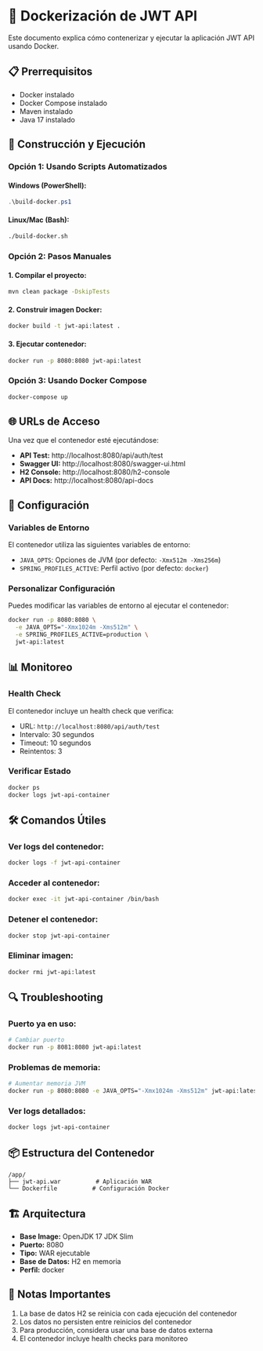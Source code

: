 # 🐳 Dockerización de JWT API

Este documento explica cómo contenerizar y ejecutar la aplicación JWT API usando Docker.

## 📋 Prerrequisitos

- Docker instalado
- Docker Compose instalado
- Maven instalado
- Java 17 instalado

## 🚀 Construcción y Ejecución

### Opción 1: Usando Scripts Automatizados

#### Windows (PowerShell):
```powershell
.\build-docker.ps1
```

#### Linux/Mac (Bash):
```bash
./build-docker.sh
```

### Opción 2: Pasos Manuales

#### 1. Compilar el proyecto:
```bash
mvn clean package -DskipTests
```

#### 2. Construir imagen Docker:
```bash
docker build -t jwt-api:latest .
```

#### 3. Ejecutar contenedor:
```bash
docker run -p 8080:8080 jwt-api:latest
```

### Opción 3: Usando Docker Compose

```bash
docker-compose up
```

## 🌐 URLs de Acceso

Una vez que el contenedor esté ejecutándose:

- **API Test:** http://localhost:8080/api/auth/test
- **Swagger UI:** http://localhost:8080/swagger-ui.html
- **H2 Console:** http://localhost:8080/h2-console
- **API Docs:** http://localhost:8080/api-docs

## 🔧 Configuración

### Variables de Entorno

El contenedor utiliza las siguientes variables de entorno:

- `JAVA_OPTS`: Opciones de JVM (por defecto: `-Xmx512m -Xms256m`)
- `SPRING_PROFILES_ACTIVE`: Perfil activo (por defecto: `docker`)

### Personalizar Configuración

Puedes modificar las variables de entorno al ejecutar el contenedor:

```bash
docker run -p 8080:8080 \
  -e JAVA_OPTS="-Xmx1024m -Xms512m" \
  -e SPRING_PROFILES_ACTIVE=production \
  jwt-api:latest
```

## 📊 Monitoreo

### Health Check

El contenedor incluye un health check que verifica:
- URL: `http://localhost:8080/api/auth/test`
- Intervalo: 30 segundos
- Timeout: 10 segundos
- Reintentos: 3

### Verificar Estado

```bash
docker ps
docker logs jwt-api-container
```

## 🛠️ Comandos Útiles

### Ver logs del contenedor:
```bash
docker logs -f jwt-api-container
```

### Acceder al contenedor:
```bash
docker exec -it jwt-api-container /bin/bash
```

### Detener el contenedor:
```bash
docker stop jwt-api-container
```

### Eliminar imagen:
```bash
docker rmi jwt-api:latest
```

## 🔍 Troubleshooting

### Puerto ya en uso:
```bash
# Cambiar puerto
docker run -p 8081:8080 jwt-api:latest
```

### Problemas de memoria:
```bash
# Aumentar memoria JVM
docker run -p 8080:8080 -e JAVA_OPTS="-Xmx1024m -Xms512m" jwt-api:latest
```

### Ver logs detallados:
```bash
docker logs jwt-api-container
```

## 📦 Estructura del Contenedor

```
/app/
├── jwt-api.war          # Aplicación WAR
└── Dockerfile          # Configuración Docker
```

## 🏗️ Arquitectura

- **Base Image:** OpenJDK 17 JDK Slim
- **Puerto:** 8080
- **Tipo:** WAR ejecutable
- **Base de Datos:** H2 en memoria
- **Perfil:** docker

## 📝 Notas Importantes

1. La base de datos H2 se reinicia con cada ejecución del contenedor
2. Los datos no persisten entre reinicios del contenedor
3. Para producción, considera usar una base de datos externa
4. El contenedor incluye health checks para monitoreo
